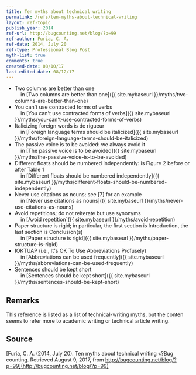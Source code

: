 ```yaml
---
title: Ten myths about technical writing
permalink: /refs/ten-myths-about-technical-writing
layout: ref-topic
publish_year: 2014
ref-url: http://bugcounting.net/blog/?p=99
ref-author: Furia, C. A. 
ref-date: 2014, July 20
ref-type: Professional Blog Post
myth-list: true
comments: true
created-date: 08/10/17
last-edited-date: 08/12/17
---
```


* Two columns are better than one<br />&nbsp;&nbsp;&nbsp;&nbsp;in [Two columns are better than one]({{ site.mybaseurl }}/myths/two-columns-are-better-than-one)
* You can't use contracted forms of verbs<br />&nbsp;&nbsp;&nbsp;&nbsp;in [You can't use contracted forms of verbs]({{ site.mybaseurl }}/myths/you-can't-use-contracted-forms-of-verbs)
* Italicizing foreign words is de rigueur<br />&nbsp;&nbsp;&nbsp;&nbsp;in [Foreign language terms should be italicized]({{ site.mybaseurl }}/myths/foreign-language-terms-should-be-italicized)
* The passive voice is to be avoided: we always avoid it<br />&nbsp;&nbsp;&nbsp;&nbsp;in [The passive voice is to be avoided]({{ site.mybaseurl }}/myths/the-passive-voice-is-to-be-avoided)
* Different floats should be numbered independently: is Figure 2 before or after Table 1<br />&nbsp;&nbsp;&nbsp;&nbsp;in [Different floats should be numbered independently]({{ site.mybaseurl }}/myths/different-floats-should-be-numbered-independently)
* Never use citations as nouns; see [7] for an example<br />&nbsp;&nbsp;&nbsp;&nbsp;in [Never use citations as nouns]({{ site.mybaseurl }}/myths/never-use-citations-as-nouns)
* Avoid repetitions; do not reiterate but use synonyms<br />&nbsp;&nbsp;&nbsp;&nbsp;in [Avoid repetition]({{ site.mybaseurl }}/myths/avoid-repetition)
* Paper structure is rigid; in particular, the first section is Introduction, the last section is Conclusion(s)<br />&nbsp;&nbsp;&nbsp;&nbsp;in [Paper structure is rigid]({{ site.mybaseurl }}/myths/paper-structure-is-rigid)
* IOKTUAP (i.e., It's OK To Use Abbreviations Profusely)<br />&nbsp;&nbsp;&nbsp;&nbsp;in [Abbreviations can be used frequently]({{ site.mybaseurl }}/myths/abbreviations-can-be-used-frequently)
* Sentences should be kept short<br />&nbsp;&nbsp;&nbsp;&nbsp;in [Sentences should be kept short]({{ site.mybaseurl }}/myths/sentences-should-be-kept-short)

## Remarks

This reference is listed as a list of technical-writing myths, but the conten seems to refer more to academic writing or technical article writing.

## Source

[Furia, C. A. (2014, July 20). Ten myths about technical writing «?Bug counting. Retrieved August 9, 2017, from http://bugcounting.net/blog/?p=99](http://bugcounting.net/blog/?p=99)

